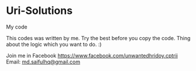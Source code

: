 # Uri-Solutions
My code

This codes was written by me. 
Try the best before you copy the code. 
Thing about the logic which you want to do. :)

Join me in Facebook https://www.facebook.com/unwantedhridoy.cptrii
Email: md.saifulhq@gmail.com
